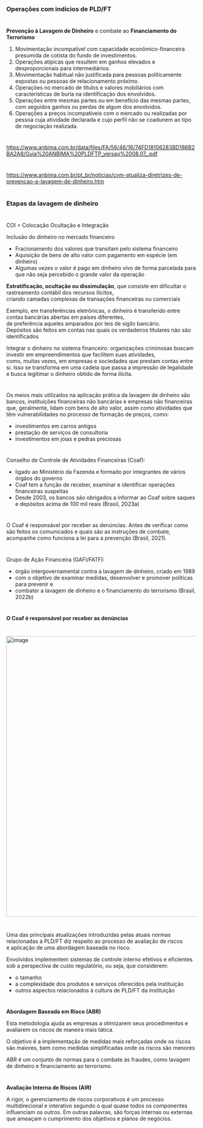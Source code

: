 
### Operações com indícios de PLD/FT

#

**Prevenção à Lavagem de Dinheiro** e combate ao **Financiamento do Terrorismo**

1. Movimentação incompatível com capacidade econômico-financeira presumida de cotista do fundo de investimentos.
2. Operações atípicas que resultem em ganhos elevados e desproporcionais para intermediários.
3. Movimentação habitual não justificada para pessoas politicamente expostas ou pessoas de relacionamento próximo.
4. Operações no mercado de títulos e valores mobiliários com características de burla na identificação dos envolvidos.
5. Operações entre mesmas partes ou em benefício das mesmas partes, com seguidos ganhos ou perdas de algum dos envolvidos.
6. Operações a preços incompatíveis com o mercado ou realizadas por pessoa cuja atividade declarada e cujo perfil não se coadunem ao tipo de negociação realizada.

#

https://www.anbima.com.br/data/files/FA/56/46/16/74FD18106283BD186B2BA2A8/Guia%20ANBIMA%20PLDFTP_versao%2008.07_.pdf

#

https://www.anbima.com.br/pt_br/noticias/cvm-atualiza-diretrizes-de-prevencao-a-lavagem-de-dinheiro.htm

#

#

### Etapas da lavagem de dinheiro

#

COI = Colocação Ocultação e Integração

Inclusão do dinheiro no mercado financeiro

- Fracionamento dos valores que transitam pelo sistema financeiro 
- Aquisição de bens de alto valor com pagamento em espécie (em dinheiro)
- Algumas vezes o valor é pago em dinheiro vivo de forma parcelada para que não seja percebido o grande valor da operação


**Estratificação, ocultação ou dissimulação**, que consiste em dificultar o rastreamento contábil dos recursos ilícitos,\
criando camadas complexas de transações financeiras ou comerciais

Exemplo, em transferências eletrônicas, o dinheiro é transferido entre contas bancárias abertas em países diferentes,\
de preferência aqueles amparados por leis de sigilo bancário.\
Depósitos são feitos em contas nas quais os verdadeiros titulares não são identificados


Integrar o dinheiro no sistema financeiro: organizações criminosas buscam investir em empreendimentos que facilitem suas atividades,\
como, muitas vezes, em empresas e sociedades que prestam contas entre si. Isso se transforma em uma cadeia que passa a impressão de legalidade\
e busca legitimar o dinheiro obtido de forma ilícita.

#

#

Os meios mais utilizados na aplicação prática da lavagem de dinheiro são bancos, instituições financeiras não bancárias e empresas não financeiras\
que, geralmente, lidam com bens de alto valor, assim como atividades que têm vulnerabilidades no processo de formação de preços, como:

- investimentos em carros antigos
- prestação de serviços de consultoria
- investimentos em joias e pedras preciosas



#

#

Conselho de Controle de Atividades Financeiras (Coaf): 

- ligado ao Ministério da Fazenda e formado por integrantes de vários órgãos do governo
- Coaf tem a função de receber, examinar e identificar operações financeiras suspeitas
- Desde 2003, os bancos são obrigados a informar ao Coaf sobre saques e depósitos acima de 100 mil reais (Brasil, 2023a)


#

O Coaf é responsável por receber as denúncias. Antes de verificar como são feitos os comunicados e quais são as instruções de combate,
acompanhe como funciona a lei para a prevenção (Brasil, 2021).

#

#

Grupo de Ação Financeira (GAFI/FATF):

- órgão intergovernamental contra a lavagem de dinheiro, criado em 1989
- com o objetivo de examinar medidas, desenvolver e promover políticas para prevenir e
- combater a lavagem de dinheiro e o financiamento do terrorismo (Brasil, 2022b)


#

**O Coaf é responsável por receber as denúncias**

#


<img width="742" alt="image" src="https://github.com/user-attachments/assets/f10e8cfb-373a-46a2-a301-0c51db44b1a2" />


#

Uma das principais atualizações introduzidas pelas atuais normas relacionadas à PLD/FT diz respeito ao processo de avaliação de riscos\
e aplicação de uma abordagem baseada no risco.

Envolvidos implementem sistemas de controle interno efetivos e eficientes sob a perspectiva de custo regulatório, ou seja, que considerem:

- o tamanho
- a complexidade dos produtos e serviços oferecidos pela instituição
- outros aspectos relacionados à cultura de PLD/FT da instituição

#



**Abordagem Baseada em Risco (ABR)**

Esta metodologia ajuda as empresas a otimizarem seus procedimentos e avaliarem os riscos de maneira mais tática. 

O objetivo é a implementação de medidas mais reforçadas onde os riscos são maiores, bem como medidas simplificadas onde os riscos são menores

ABR é um conjunto de normas para o combate às fraudes, como lavagem de dinheiro e financiamento ao terrorismo.


#

**Avaliação Interna de Riscos (AIR)**

A rigor, o gerenciamento de riscos corporativos é um processo multidirecional e interativo segundo o qual quase todos os componentes\
influenciam os outros. Em outras palavras, são forças internas ou externas que ameaçam o cumprimento dos objetivos e planos de negócios.















